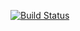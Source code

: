 [![Build Status](https://travis-ci.com/helium/proto.svg?branch=master)](https://travis-ci.com/helium/proto)